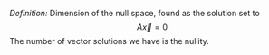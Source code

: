 *Definition:* Dimension of the null space, found as the solution set to $$A\vec{x}=0$$
The number of vector solutions we have is the nullity.

